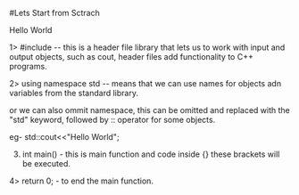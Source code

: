 #Lets Start from Sctrach

Hello World

1> #include <iostream> -- this is a header file library that lets us to work with input and output objects, such as cout, header files add functionality to C++ programs.

2> using namespace std -- means that we can use names for objects adn variables from the standard library.

  or we can also ommit namespace, this can be omitted and replaced with the "std" keyword, followed by :: operator for some objects.

  eg-  std::cout<<"Hello World";

3) int main() - this is main function and code inside {} these brackets will be executed.

4> return 0; -  to end the main function.